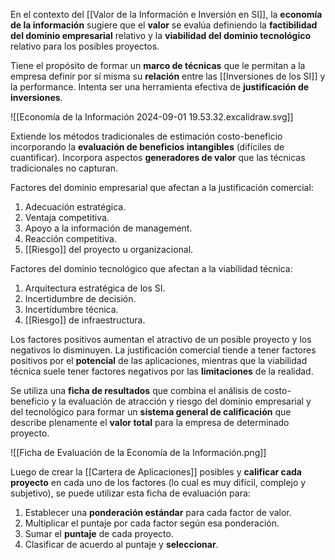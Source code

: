 En el contexto del [[Valor de la Información e Inversión en SI]], la **economía de la información** sugiere que el **valor** se evalúa definiendo la **factibilidad del dominio empresarial** relativo y la **viabilidad del dominio tecnológico** relativo para los posibles proyectos.

Tiene el propósito de formar un **marco de técnicas** que le permitan a la empresa definir por sí misma su **relación** entre las [[Inversiones de los SI]] y la performance. Intenta ser una herramienta efectiva de **justificación de inversiones**.

![[Economía de la Información 2024-09-01 19.53.32.excalidraw.svg]]

Extiende los métodos tradicionales de estimación costo-beneficio incorporando la **evaluación de beneficios intangibles** (difíciles de cuantificar). Incorpora aspectos **generadores de valor** que las técnicas tradicionales no capturan.

Factores del dominio empresarial que afectan a la justificación comercial:

1. Adecuación estratégica.
2. Ventaja competitiva.
3. Apoyo a la información de management.
4. Reacción competitiva.
5. [[Riesgo]] del proyecto u organizacional.

Factores del dominio tecnológico que afectan a la viabilidad técnica:

1. Arquitectura estratégica de los SI.
2. Incertidumbre de decisión.
3. Incertidumbre técnica.
4. [[Riesgo]] de infraestructura.

Los factores positivos aumentan el atractivo de un posible proyecto y los negativos lo disminuyen. La justificación comercial tiende a tener factores positivos por el **potencial** de las aplicaciones, mientras que la viabilidad técnica suele tener factores negativos por las **limitaciones** de la realidad.

Se utiliza una **ficha de resultados** que combina el análisis de costo-beneficio y la evaluación de atracción y riesgo del dominio empresarial y del tecnológico para formar un **sistema general de calificación** que describe plenamente el **valor total** para la empresa de determinado proyecto.

![[Ficha de Evaluación de la Economía de la Información.png]]

Luego de crear la [[Cartera de Aplicaciones]] posibles y **calificar cada proyecto** en cada uno de los factores (lo cual es muy difícil, complejo y subjetivo), se puede utilizar esta ficha de evaluación para:

1. Establecer una **ponderación estándar** para cada factor de valor.
2. Multiplicar el puntaje por cada factor según esa ponderación.
3. Sumar el **puntaje** de cada proyecto.
4. Clasificar de acuerdo al puntaje y **seleccionar**.
